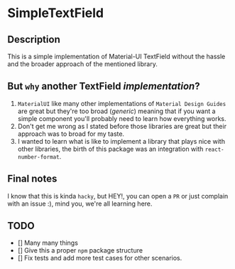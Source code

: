 # SimpleTextField

## Description
This is a simple implementation of Material-UI TextField without the hassle and the broader approach of the mentioned library.

## But `why` another TextField _implementation_?
1. `MaterialUI` like many other implementations of `Material Design Guides` are great but they're too broad (_generic_) meaning
that if you want a simple component you'll probably need to learn how everything works.
2. Don't get me wrong as I stated before those libraries are great but their approach was to broad for my taste.
3. I wanted to learn what is like to implement a library that plays nice with other libraries, the birth of this package was
an integration with `react-number-format`.

## Final notes
I know that this is kinda `hacky`, but HEY!, you can open a `PR` or just complain with an issue :), mind you, we're all learning here.

## TODO
- [] Many many things
- [] Give this a proper `npm` package structure
- [] Fix tests and add more test cases for other scenarios.
